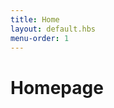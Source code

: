 ```yaml
---
title: Home
layout: default.hbs
menu-order: 1
---
```


# Homepage

<section>
<div class="portfolio">
<div class="item"></div>
<div class="item"></div>
<div class="item"></div>
</div>
</section>